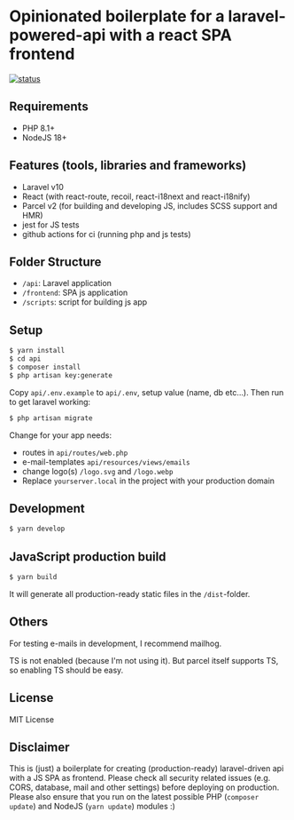 # Opinionated boilerplate for a laravel-powered-api with a react SPA frontend

[![status](https://github.com/pstaender/laravel-api-react-frontend-boilerplate/actions/workflows/specs.yml/badge.svg)](https://github.com/pstaender/laravel-api-react-frontend-boilerplate/actions)

## Requirements

  * PHP 8.1+
  * NodeJS 18+

## Features (tools, libraries and frameworks)

  * Laravel v10
  * React (with react-route, recoil, react-i18next and react-i18nify)
  * Parcel v2 (for building and developing JS, includes SCSS support and HMR)
  * jest for JS tests
  * github actions for ci (running php and js tests)

## Folder Structure

  * `/api`: Laravel application
  * `/frontend`: SPA js application
  * `/scripts`: script for building js app

## Setup

```sh
$ yarn install
$ cd api
$ composer install
$ php artisan key:generate
```

Copy `api/.env.example` to `api/.env`, setup value (name, db etc…). Then run to get laravel working:

```sh
$ php artisan migrate
```

Change for your app needs:

  * routes in `api/routes/web.php`
  * e-mail-templates `api/resources/views/emails`
  * change logo(s) `/logo.svg` and `/logo.webp`
  * Replace `yourserver.local` in the project with your production domain

## Development

```sh
$ yarn develop
```

## JavaScript production build

```sh
$ yarn build
```

It will generate all production-ready static files in the `/dist`-folder.

## Others

For testing e-mails in development, I recommend mailhog.

TS is not enabled (because I'm not using it). But parcel itself supports TS, so enabling TS should be easy.
## License

MIT License

## Disclaimer

This is (just) a boilerplate for creating (production-ready) laravel-driven api with a JS SPA as frontend. Please check all security related issues (e.g. CORS, database, mail and other settings) before deploying on production. Please also ensure that you run on the latest possible PHP (`composer update`) and NodeJS (`yarn update`) modules :) 


